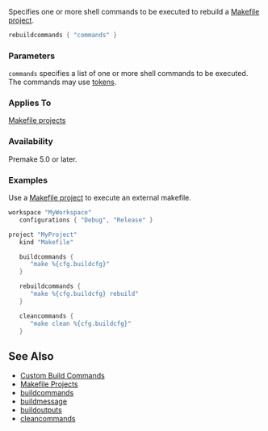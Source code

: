 Specifies one or more shell commands to be executed to rebuild a [Makefile project](Makefile-Projects.md).

```lua
rebuildcommands { "commands" }
```

### Parameters ###

`commands` specifies a list of one or more shell commands to be executed. The commands may use [tokens](Tokens.md).

### Applies To ###

[Makefile projects](Makefile-Projects.md)

### Availability ###

Premake 5.0 or later.

### Examples ###

Use a [Makefile project](Makefile-Projects.md) to execute an external makefile.

```lua
workspace "MyWorkspace"
   configurations { "Debug", "Release" }

project "MyProject"
   kind "Makefile"

   buildcommands {
      "make %{cfg.buildcfg}"
   }

   rebuildcommands {
      "make %{cfg.buildcfg} rebuild"
   }

   cleancommands {
      "make clean %{cfg.buildcfg}"
   }

```

## See Also ##

* [Custom Build Commands](Custom-Build-Commands.md)
* [Makefile Projects](Makefile-Projects.md)
* [buildcommands](buildcommands.md)
* [buildmessage](buildmessage.md)
* [buildoutputs](buildoutputs.md)
* [cleancommands](cleancommands.md)
